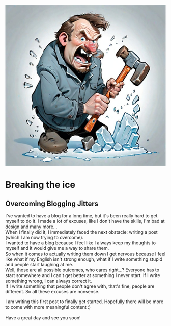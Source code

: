 ![post_logo](../images/breaking_the_ice.jpg)
# Breaking the ice
## Overcoming Blogging Jitters

I've wanted to have a blog for a long time, but it's been really hard to get myself to do it. I made a lot of excuses, like I don't have the skills, I'm bad at design and many more...<br/>
When I finally did it, I immediately faced the next obstacle: writing a post (which I am now trying to overcome).<br/>
I wanted to have a blog because I feel like I always keep my thoughts to myself and it would give me a way to share them.<br/>
So when it comes to actually writing them down I get nervous because I feel like what if my English isn't strong enough, what if I write something stupid and people start laughing at me.<br/>
Well, those are all possible outcomes, who cares right...? Everyone has to start somewhere and I can't get better at something I never start. If I write something wrong, I can always correct it.<br/>
If I write something that people don't agree with, that's fine, people are different. So all these excuses are nonsense.<br/>

I am writing this first post to finally get started. Hopefully there will be more to come with more meaningful content :)
<br/><br/>
Have a great day and see you soon!


